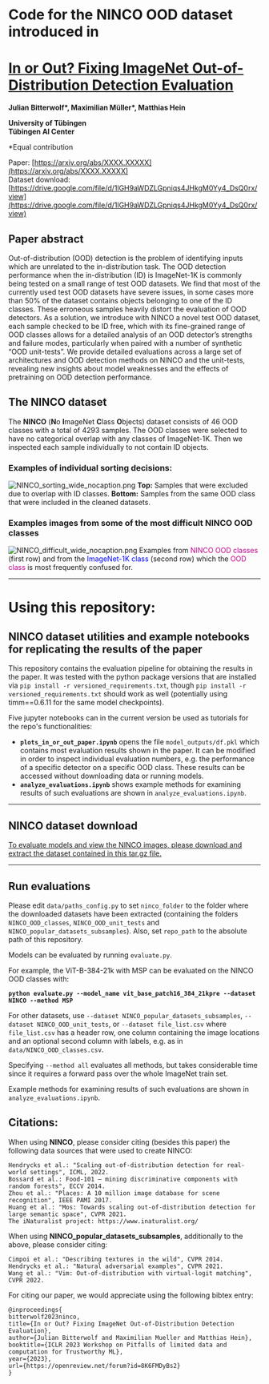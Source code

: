 # Code for the **NINCO** OOD dataset introduced in
# [In or Out? Fixing ImageNet Out-of-Distribution Detection Evaluation](https://arxiv.org/abs/XXXX.XXXXX)

**Julian Bitterwolf\*, Maximilian Müller\*, Matthias Hein**

**University of Tübingen**  
**Tübingen AI Center**

\*Equal contribution

Paper: [https://arxiv.org/abs/XXXX.XXXXX](https://arxiv.org/abs/XXXX.XXXXX)  
Dataset download: [https://drive.google.com/file/d/1lGH9aWDZLGpniqs4JHkgM0Yy4_DsQ0rx/view](https://drive.google.com/file/d/1lGH9aWDZLGpniqs4JHkgM0Yy4_DsQ0rx/view)

## Paper abstract

Out-of-distribution (OOD) detection is the problem of identifying inputs which are unrelated to the in-distribution task. The OOD detection performance when the in-distribution (ID) is ImageNet-1K is commonly being tested on a small range of test OOD datasets. We find that most of the currently used test OOD datasets have severe issues, in some cases more than 50\% of the dataset contains objects belonging to one of the ID classes.
These erroneous samples heavily distort the evaluation of OOD detectors. As a solution, we introduce with NINCO a novel test OOD dataset, each sample checked to be ID free, which with its fine-grained range of OOD classes allows for a detailed analysis of an OOD detector’s strengths and failure modes, particularly when paired with a number of synthetic “OOD unit-tests”.
We provide detailed evaluations across a large set of architectures and OOD detection methods on NINCO and the unit-tests, revealing new insights about model weaknesses and the effects of pretraining on OOD detection performance.

## The NINCO dataset

The **NINCO** (**N**o **I**mageNet **C**lass **O**bjects) dataset consists of 46 OOD classes with a total of 4293 samples.
The OOD classes were selected to have no categorical overlap with any classes of ImageNet-1K.
Then we inspected each sample individually to not contain ID objects.

### Examples of individual sorting decisions:

![NINCO_sorting_wide_nocaption.png](readme_images/NINCO_sorting_wide_nocaption.png)
 **Top:** Samples that were excluded due to overlap with ID classes. **Bottom:** Samples from the same
OOD class that were included in the cleaned datasets.

### Examples images from some of the most difficult NINCO OOD classes
![NINCO_difficult_wide_nocaption.png](readme_images/NINCO_difficult_wide_nocaption.png)
Examples from <span style="color:#BF008C"> NINCO OOD classes </span> (first row) and from the <span style="color:blue">ImageNet-1K class</span> (second row) which the <span style="color:BF008C"> OOD class </span> is most frequently confused for.

---

# **Using this repository**:

## NINCO dataset utilities and example notebooks for replicating the results of the paper 

This repository contains the evaluation pipeline for obtaining the results in the paper.
It was tested with the python package versions that are installed via `pip install -r versioned_requirements.txt`, though `pip install -r versioned_requirements.txt` should work as well (potentially using timm==0.6.11 for the same model checkpoints).



Five jupyter notebooks can in the current version be used as tutorials for the repo's functionalities:

 - **`plots_in_or_out_paper.ipynb`** opens the file `model_outputs/df.pkl` which contains most evaluation results shown in the paper. It can be modified in order to inspect individual evaluation numbers, e.g. the performance of a specific detector on a specific OOD class. These results can be accessed without downloading data or running models.
 - **`analyze_evaluations.ipynb`** shows example methods for examining results of such evaluations are shown in `analyze_evaluations.ipynb`.

---

## NINCO dataset download 
[To evaluate models and view the NINCO images, please download and extract the dataset contained in this tar.gz file.](https://drive.google.com/file/d/1lGH9aWDZLGpniqs4JHkgM0Yy4_DsQ0rx/view?usp=share_link)

--- 

## Run evaluations

Please edit `data/paths_config.py` to set `ninco_folder` to the folder where the downloaded datasets have been extracted (containing the folders `NINCO_OOD_classes`,  `NINCO_OOD_unit_tests` and  `NINCO_popular_datasets_subsamples`).
Also, set `repo_path` to the absolute path of this repository.

Models can be evaluated by running `evaluate.py`.

For example, the ViT-B-384-21k with MSP can be evaluated on the NINCO OOD classes with:

**`python evaluate.py --model_name vit_base_patch16_384_21kpre --dataset NINCO --method MSP`**

For other datasets, use `--dataset NINCO_popular_datasets_subsamples`, `--dataset NINCO_OOD_unit_tests`, or `--dataset file_list.csv` where `file_list.csv` has a header row, one column containing the image locations and an optional second column with labels, e.g. as in `data/NINCO_OOD_classes.csv`.

Specifying `--method all` evaluates all methods, but takes considerable time since it requires a forward pass over the whole ImageNet train set.

Example methods for examining results of such evaluations are shown in `analyze_evaluations.ipynb`.

## Citations:

When using **NINCO**, please consider citing (besides this paper) the following data sources that were used to create NINCO:

```
Hendrycks et al.: "Scaling out-of-distribution detection for real-world settings", ICML, 2022.  
Bossard et al.: Food-101 – mining discriminative components with random forests", ECCV 2014.  
Zhou et al.: "Places: A 10 million image database for scene recognition", IEEE PAMI 2017.  
Huang et al.: "Mos: Towards scaling out-of-distribution detection for large semantic space", CVPR 2021.  
The iNaturalist project: https://www.inaturalist.org/  
```

When using **NINCO_popular_datasets_subsamples**, additionally to the above, please consider citing:

```
Cimpoi et al.: "Describing textures in the wild", CVPR 2014.  
Hendrycks et al.: "Natural adversarial examples", CVPR 2021.  
Wang et al.: "Vim: Out-of-distribution with virtual-logit matching", CVPR 2022.  
```

For citing our paper, we would appreciate using the following bibtex entry:

```
@inproceedings{
bitterwolf2023ninco,
title={In or Out? Fixing ImageNet Out-of-Distribution Detection Evaluation},
author={Julian Bitterwolf and Maximilian Mueller and Matthias Hein},
booktitle={ICLR 2023 Workshop on Pitfalls of limited data and computation for Trustworthy ML},
year={2023},
url={https://openreview.net/forum?id=8K6FMDyBs2}
}
```
